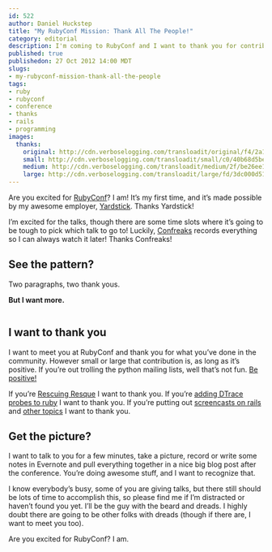 ```yaml
--- 
id: 522
author: Daniel Huckstep
title: "My RubyConf Mission: Thank All The People!"
category: editorial
description: I'm coming to RubyConf and I want to thank you for contributing to the community.
published: true
publishedon: 27 Oct 2012 14:00 MDT
slugs: 
- my-rubyconf-mission-thank-all-the-people
tags: 
- ruby
- rubyconf
- conference
- thanks
- rails
- programming
images: 
  thanks: 
    original: http://cdn.verboselogging.com/transloadit/original/f4/2a1ea47eb2e91d659daae50538509d/thanks.jpg
    small: http://cdn.verboselogging.com/transloadit/small/c0/40b68d5be32204f8d9171519f9e453/thanks.jpg
    medium: http://cdn.verboselogging.com/transloadit/medium/2f/be26ee1d3c0013b7e6c4d2b88ce62b/thanks.jpg
    large: http://cdn.verboselogging.com/transloadit/large/fd/3dc000d51194d314cb733d92e7b3f9/thanks.jpg
---
```

<p>Are you excited for <a href="http://rubyconf.org/">RubyConf</a>? I am! It&#8217;s my first time, and it&#8217;s made possible by my awesome employer, <a href="http://getyardstick.com/">Yardstick</a>. Thanks Yardstick!</p>
<p>I&#8217;m excited for the talks, though there are some time slots where it&#8217;s going to be tough to pick which talk to go to! Luckily, <a href="http://www.confreaks.com/">Confreaks</a> records everything so I can always watch it later! Thanks Confreaks!</p>
<h2>See the pattern?</h2>
<p>Two paragraphs, two thank yous.</p>
<p><strong>But I want more.</strong></p>
<p><figure><img src="http://cdn.verboselogging.com/transloadit/large/fd/3dc000d51194d314cb733d92e7b3f9/thanks.jpg" class=" large" alt="" /></figure></p>
<h2>I want to thank you</h2>
<p>I want to meet you at RubyConf and thank you for what you&#8217;ve done in the community. However small or large that contribution is, as long as it&#8217;s positive. If you&#8217;re out trolling the python mailing lists, well that&#8217;s not fun. <a href="http://hugfriday.com/">Be positive!</a></p>
<p>If you&#8217;re <a href="http://blog.steveklabnik.com/posts/2012-09-22-resque--let-s-do-this">Rescuing Resque</a> I want to thank you. If you&#8217;re <a href="http://tenderlovemaking.com/2011/12/05/profiling-rails-startup-with-dtrace.html">adding DTrace probes to ruby</a> I want to thank you. If you&#8217;re putting out <a href="http://railscasts.com/">screencasts on rails</a> and <a href="https://www.destroyallsoftware.com/">other topics</a> I want to thank you.</p>
<h2>Get the picture?</h2>
<p>I want to talk to you for a few minutes, take a picture, record or write some notes in Evernote and pull everything together in a nice big blog post after the conference. You&#8217;re doing awesome stuff, and I want to recognize that.</p>
<p>I know everybody&#8217;s busy, some of you are giving talks, but there still should be lots of time to accomplish this, so please find me if I&#8217;m distracted or haven&#8217;t found you yet. I&#8217;ll be the guy with the beard and dreads. I highly doubt there are going to be other folks with dreads (though if there are, I want to meet you too).</p>
<p>Are you excited for RubyConf? I am.</p>